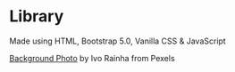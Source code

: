 # Library

Made using HTML, Bootstrap 5.0, Vanilla CSS & JavaScript

<a href="https://www.pexels.com/photo/assorted-books-on-shelf-1290141/" target="_blank">Background Photo</a> by Ivo Rainha from Pexels



